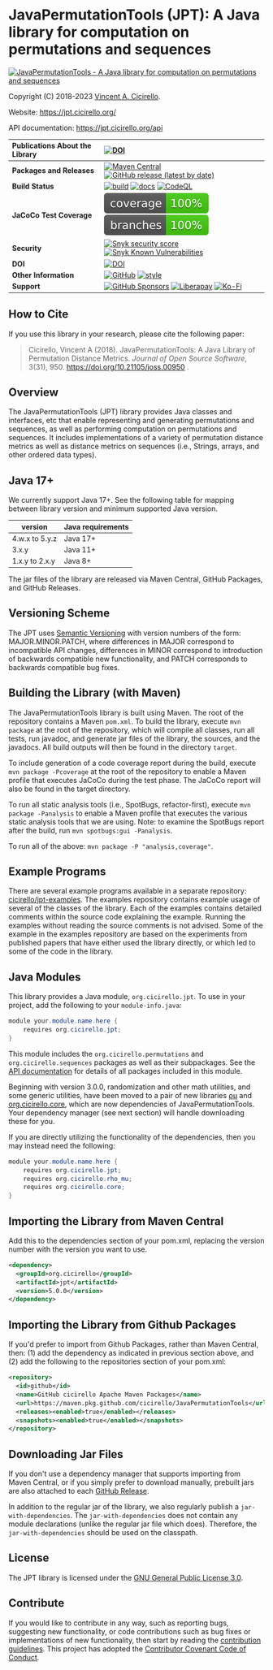 # JavaPermutationTools (JPT): A Java library for computation on permutations and sequences 

[![JavaPermutationTools - A Java library for computation on permutations and sequences](https://jpt.cicirello.org/images/jpt640.png)](#javapermutationtools-jpt-a-java-library-for-computation-on-permutations-and-sequences)

Copyright (C) 2018-2023 [Vincent A. Cicirello](https://www.cicirello.org/).

Website: https://jpt.cicirello.org/

API documentation: https://jpt.cicirello.org/api

| __Publications About the Library__ | [![DOI](http://joss.theoj.org/papers/10.21105/joss.00950/status.svg)](https://doi.org/10.21105/joss.00950) |
| :--- | :--- |
| __Packages and Releases__ | [![Maven Central](https://img.shields.io/maven-central/v/org.cicirello/jpt.svg?label=Maven%20Central&logo=apachemaven)](https://central.sonatype.com/artifact/org.cicirello/jpt/) [![GitHub release (latest by date)](https://img.shields.io/github/v/release/cicirello/JavaPermutationTools?logo=GitHub)](https://github.com/cicirello/JavaPermutationTools/releases) |
| __Build Status__ | [![build](https://github.com/cicirello/JavaPermutationTools/actions/workflows/build.yml/badge.svg)](https://github.com/cicirello/JavaPermutationTools/actions/workflows/build.yml) [![docs](https://github.com/cicirello/JavaPermutationTools/actions/workflows/docs.yml/badge.svg)](https://jpt.cicirello.org/api/) [![CodeQL](https://github.com/cicirello/JavaPermutationTools/actions/workflows/codeql-analysis.yml/badge.svg)](https://github.com/cicirello/JavaPermutationTools/actions/workflows/codeql-analysis.yml) |
| __JaCoCo Test Coverage__ | [![coverage](https://raw.githubusercontent.com/cicirello/JavaPermutationTools/badges/jacoco.svg)](https://github.com/cicirello/JavaPermutationTools/actions/workflows/build.yml) [![branch coverage](https://raw.githubusercontent.com/cicirello/JavaPermutationTools/badges/branches.svg)](https://github.com/cicirello/JavaPermutationTools/actions/workflows/build.yml) |
| __Security__ | [![Snyk security score](https://snyk-widget.herokuapp.com/badge/mvn/org.cicirello/jpt/badge.svg)](https://snyk.io/vuln/maven%3Aorg.cicirello%3Ajpt) [![Snyk Known Vulnerabilities](https://snyk.io/test/github/cicirello/JavaPermutationTools/badge.svg)](https://snyk.io/test/github/cicirello/JavaPermutationTools) |
| __DOI__ | [![DOI](https://zenodo.org/badge/139182095.svg)](https://zenodo.org/badge/latestdoi/139182095) |
| __Other Information__ | [![GitHub](https://img.shields.io/github/license/cicirello/JavaPermutationTools)](https://github.com/cicirello/JavaPermutationTools/blob/master/LICENSE) [![style](https://img.shields.io/badge/style-Google%20Java%20Style-informational)](https://google.github.io/styleguide/javaguide.html) | 
| __Support__ | [![GitHub Sponsors](https://img.shields.io/badge/sponsor-30363D?logo=GitHub-Sponsors&logoColor=#EA4AAA)](https://github.com/sponsors/cicirello) [![Liberapay](https://img.shields.io/badge/Liberapay-F6C915?logo=liberapay&logoColor=black)](https://liberapay.com/cicirello) [![Ko-Fi](https://img.shields.io/badge/Ko--fi-F16061?logo=ko-fi&logoColor=white)](https://ko-fi.com/cicirello) | 

## How to Cite

If you use this library in your research, please cite the following paper:

> Cicirello, Vincent A (2018). JavaPermutationTools: A Java Library of Permutation Distance Metrics. *Journal of Open Source Software*, 3(31), 950.  https://doi.org/10.21105/joss.00950 .

## Overview

The JavaPermutationTools (JPT) library provides Java classes and interfaces, etc that 
enable representing and generating permutations and sequences, as well as performing 
computation on permutations and sequences. It includes implementations of a variety 
of permutation distance metrics as well as distance metrics on sequences (i.e., Strings, 
arrays, and other ordered data types). 

## Java 17+

We currently support Java 17+. See the following table for mapping between library version
and minimum supported Java version.

| version | Java requirements |
| --- | --- |
| 4.w.x to 5.y.z | Java 17+ |
| 3.x.y | Java 11+ |
| 1.x.y to 2.x.y | Java 8+ |

The jar files of the library are released via Maven Central, GitHub Packages, 
and GitHub Releases.

## Versioning Scheme

The JPT uses [Semantic Versioning](https://semver.org/) with version 
numbers of the form: MAJOR.MINOR.PATCH, where differences in MAJOR 
correspond to incompatible API changes, differences in MINOR correspond 
to introduction of backwards compatible new functionality, and PATCH 
corresponds to backwards compatible bug fixes. 

## Building the Library (with Maven)

The JavaPermutationTools library is built using Maven. The root of the
repository contains a Maven `pom.xml`.  To build the library, 
execute `mvn package` at the root of the repository, which
will compile all classes, run all tests, run javadoc, and generate 
jar files of the library, the sources, and the javadocs. All build 
outputs will then be found in the directory `target`.

To include generation of a code coverage report during the build,
execute `mvn package -Pcoverage` at the root of the repository to 
enable a Maven profile that executes JaCoCo during the test 
phase. The JaCoCo report will also be found in the target directory.

To run all static analysis tools (i.e., SpotBugs, refactor-first),
execute `mvn package -Panalysis` to enable a Maven profile that executes
the various static analysis tools that we are using. Note: to examine
the SpotBugs report after the build, run `mvn spotbugs:gui -Panalysis`.

To run all of the above: `mvn package -P "analysis,coverage"`.

## Example Programs

There are several example programs available in a separate 
repository: [cicirello/jpt-examples](https://github.com/cicirello/jpt-examples). The
examples repository contains example usage of several of the classes of the 
library. Each of the examples contains detailed comments within the source 
code explaining the example. Running the examples without reading the source 
comments is not advised. Some of the example in the examples repository are
based on the experiments from published papers that have either used the library
directly, or which led to some of the code in the library.

## Java Modules

This library provides a Java module, `org.cicirello.jpt`. To use in your project,
add the following to your `module-info.java`:

```Java
module your.module.name.here {
	requires org.cicirello.jpt;
}
```

This module includes the `org.cicirello.permutations` and `org.cicirello.sequences`
packages as well as their subpackages. See the [API documentation](https://jpt.cicirello.org/api) 
for details of all packages included in this module.

Beginning with version 3.0.0, randomization and other math utilities, and some
generic utilities, have been
moved to a pair of new libraries [&rho;&mu;](https://github.com/cicirello/rho-mu)
and [org.cicirello.core](https://github.com/cicirello/core), which are
now dependencies of JavaPermutationTools. Your dependency manager (see next section)
will handle downloading these for you. 

If you are directly utilizing the functionality of the dependencies, then you may instead 
need the following:

```Java
module your.module.name.here {
	requires org.cicirello.jpt;
	requires org.cicirello.rho_mu;
	requires org.cicirello.core;
}
```

## Importing the Library from Maven Central

Add this to the dependencies section of your pom.xml, replacing the version number 
with the version you want to use.

```XML
<dependency>
  <groupId>org.cicirello</groupId>
  <artifactId>jpt</artifactId>
  <version>5.0.0</version>
</dependency>
```

## Importing the Library from Github Packages

If you'd prefer to import from Github Packages, rather than Maven Central, 
then: (1) add the dependency as indicated in previous section above, 
and (2) add the following to the repositories section of your pom.xml:

```XML
<repository>
  <id>github</id>
  <name>GitHub cicirello Apache Maven Packages</name>
  <url>https://maven.pkg.github.com/cicirello/JavaPermutationTools</url>
  <releases><enabled>true</enabled></releases>
  <snapshots><enabled>true</enabled></snapshots>
</repository>
```

## Downloading Jar Files

If you don't use a dependency manager that supports importing from Maven Central,
or if you simply prefer to download manually, prebuilt jars are also attached to 
each [GitHub Release](https://github.com/cicirello/JavaPermutationTools).

In addition to the regular jar of the library, we also regularly publish a
`jar-with-dependencies`. The `jar-with-dependencies` does not contain any module 
declarations (unlike the regular jar file which does). Therefore, the 
`jar-with-dependencies` should be used on the classpath. 

## License

The JPT library is licensed under the [GNU General Public License 3.0](https://www.gnu.org/licenses/gpl-3.0.en.html).

## Contribute

If you would like to contribute in any way, such 
as reporting bugs, suggesting new functionality, or code contributions 
such as bug fixes or implementations of new functionality, then start 
by reading the [contribution guidelines](https://github.com/cicirello/.github/blob/main/CONTRIBUTING.md).
This project has adopted 
the [Contributor Covenant Code of Conduct](https://github.com/cicirello/.github/blob/main/CODE_OF_CONDUCT.md).
